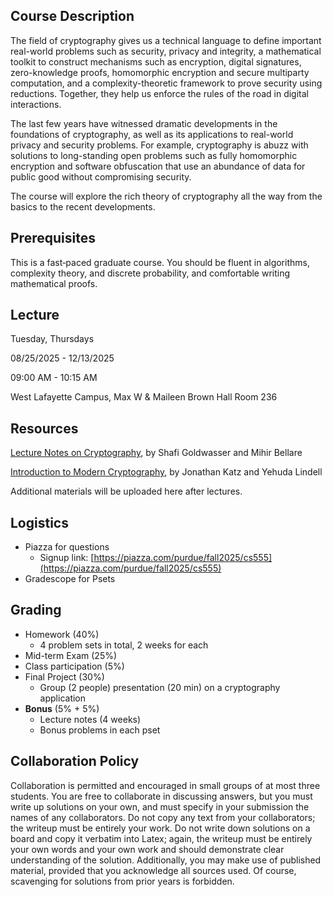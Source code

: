 

## Course Description

The field of cryptography gives us a technical language to define important real-world problems such as security, privacy and integrity, a mathematical toolkit to construct mechanisms such as encryption, digital signatures, zero-knowledge proofs, homomorphic encryption and secure multiparty computation, and a complexity-theoretic framework to prove security using reductions. Together, they help us enforce the rules of the road in digital interactions.

The last few years have witnessed dramatic developments in the foundations of cryptography, as well as its applications to real-world privacy and security problems. For example, cryptography is abuzz with solutions to long-standing open problems such as fully homomorphic encryption and software obfuscation that use an abundance of data for public good without compromising security.

The course will explore the rich theory of cryptography all the way from the basics to the recent developments.

## Prerequisites

This is a fast‑paced graduate course. You should be fluent in algorithms, complexity theory, and discrete probability, and comfortable writing mathematical proofs.

## Lecture

  Tuesday, Thursdays
  
  08/25/2025 - 12/13/2025

  09:00 AM - 10:15 AM

  West Lafayette Campus, Max W & Maileen Brown Hall Room 236

## Resources

[Lecture Notes on Cryptography](https://cseweb.ucsd.edu/~mihir/papers/gb.pdf), by Shafi Goldwasser and Mihir Bellare

[Introduction to Modern Cryptography](https://www.cs.umd.edu/~jkatz/imc.html), by Jonathan Katz and Yehuda Lindell

Additional materials will be uploaded here after lectures.

## Logistics

+ Piazza for questions 
    + Signup link: [https://piazza.com/purdue/fall2025/cs555](https://piazza.com/purdue/fall2025/cs555)
+ Gradescope for Psets 

## Grading

+ Homework (40%)
    + 4 problem sets in total, 2 weeks for each
+ Mid-term Exam (25%)
+ Class participation (5%)
+ Final Project (30%)
    + Group (2 people) presentation (20 min) on a cryptography application
+ **Bonus** (5% + 5%) 
    + Lecture notes (4 weeks) 
    + Bonus problems in each pset 


## Collaboration Policy
Collaboration is permitted and encouraged in small groups of at most three students. You are free to collaborate in discussing answers, but you must write up solutions on your own, and must specify in your submission the names of any collaborators. Do not copy any text from your collaborators; the writeup must be entirely your work. Do not write down solutions on a board and copy it verbatim into Latex; again, the writeup must be entirely your own words and your own work and should demonstrate clear understanding of the solution. Additionally, you may make use of published material, provided that you acknowledge all sources used. Of course, scavenging for solutions from prior years is forbidden.